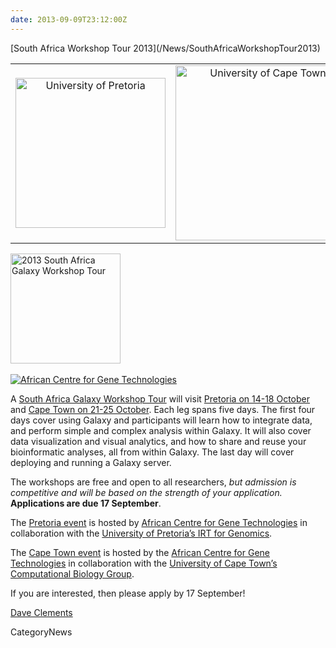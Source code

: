 ```yaml
---
date: 2013-09-09T23:12:00Z
---
```

<div class='newsItemHeader'>[South Africa Workshop Tour 2013](/News/SouthAfricaWorkshopTour2013)</div>

<table>
  <tr>
    <td style=" text-align: center; width: 280px; border: none;"> <a href='/Events/UPretoria2013'><img src='/Images/Logos/UPretoriaWide.png' alt='University of Pretoria' width="240" /></a> </td>
    <td style=" text-align: center; width: 300px; border: none;"> <a href='/Events/UCapeTown2013'><img src='/Images/Logos/UCapeTownWide.jpg' alt='University of Cape Town' width="280" /></a> </td>
  </tr>
</table>


<div class='right'><div class='right'>
<a href='/Events/SAWorkshopTour2013'><img src='/Images/Logos/SAGalaxyWorkshopTour2013Wide.png' alt='2013 South Africa Galaxy Workshop Tour' width="176" /></a></div><br />
<div class='right'><a href='http://www.acgt.co.za/'><img src='/Images/Logos/ACGTLogoSmall.png' alt='African Centre for Gene Technologies'  /></a></div>
</div>

A [South Africa Galaxy Workshop Tour](/Events/SAWorkshopTour2013) will visit [Pretoria on 14-18 October](/Events/UPretoria2013) and [Cape Town on 21-25 October](/Events/UCapeTown2013).  Each leg spans five days. The first four days cover using Galaxy and participants will learn how to integrate data, and perform simple and complex analysis within Galaxy. It will also cover data visualization and visual analytics, and how to share and reuse your bioinformatic analyses, all from within Galaxy.  The last day will cover deploying and running a Galaxy server.

The workshops are free and open to all researchers, *but admission is competitive and will be based on the strength of your application.* **Applications are due 17 September**.

The [Pretoria event](/Events/UPretoria2013) is hosted by [African Centre for Gene Technologies](http://www.acgt.co.za/) in collaboration with the [University of Pretoria’s IRT for Genomics](http://web.up.ac.za/default.asp?ipkCategoryID=19419).

The [Cape Town event](/Events/UCapeTown2013) is hosted by the [African Centre for Gene Technologies](http://www.acgt.co.za/) in collaboration with the [University of Cape Town’s Computational Biology Group](http://www.cbio.uct.ac.za/).

If you are interested, then please apply by 17 September!

[Dave Clements](/DaveClements)


CategoryNews
